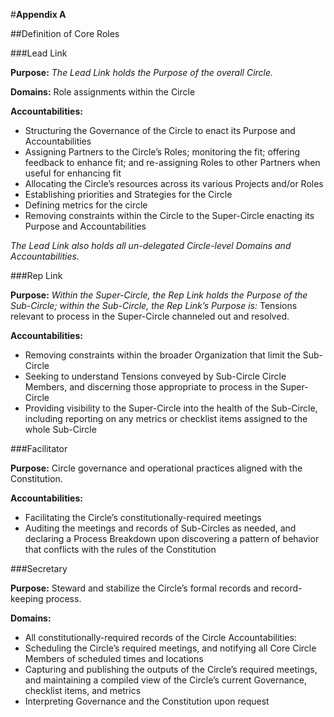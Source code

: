 #**Appendix A**

##Definition of Core Roles


###Lead Link

**Purpose:**
_The Lead Link holds the Purpose of the overall Circle._

**Domains:** Role assignments within the Circle

**Accountabilities:**

- Structuring the Governance of the Circle to enact its Purpose and Accountabilities
- Assigning Partners to the Circle’s Roles; monitoring the fit; offering feedback to enhance fit; and re-assigning Roles to other Partners when useful for enhancing fit
- Allocating the Circle’s resources across its various Projects and/or Roles
- Establishing priorities and Strategies for the Circle
- Defining metrics for the circle
- Removing constraints within the Circle to the Super-Circle enacting its Purpose and Accountabilities

_The Lead Link also holds all un-delegated Circle-level Domains and Accountabilities._



###Rep Link

**Purpose:** _Within the Super-Circle, the Rep Link holds the Purpose of the Sub-Circle; within the Sub-Circle, the Rep Link’s Purpose is:_ Tensions relevant to process in the Super-Circle channeled out and resolved.

**Accountabilities:**

- Removing constraints within the broader Organization that limit the Sub-Circle
- Seeking to understand Tensions conveyed by Sub-Circle Circle Members, and discerning those appropriate to process in the Super-Circle
- Providing visibility to the Super-Circle into the health of the Sub-Circle, including reporting on any metrics or checklist items assigned to the whole Sub-Circle


###Facilitator

**Purpose:** Circle governance and operational practices aligned with the Constitution.

**Accountabilities:**

- Facilitating the Circle’s constitutionally-required meetings
- Auditing the meetings and records of Sub-Circles as needed, and declaring a Process Breakdown upon discovering a pattern of behavior that conflicts with the rules of the Constitution


###Secretary

**Purpose:** Steward and stabilize the Circle’s formal records and record-keeping process.

**Domains:**

- All constitutionally-required records of the Circle
Accountabilities:
- Scheduling the Circle’s required meetings, and notifying all Core Circle Members of scheduled times and locations
- Capturing and publishing the outputs of the Circle’s required meetings, and maintaining a compiled view of the Circle’s current Governance, checklist items, and metrics
- Interpreting Governance and the Constitution upon request
